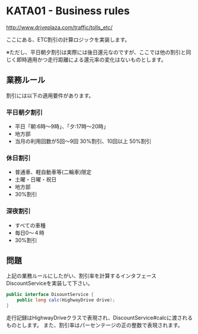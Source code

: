 # KATA01 - Business rules

http://www.driveplaza.com/traffic/tolls_etc/

ここにある、ETC割引の計算ロジックを実装します。

※ただし、平日朝夕割引は実際には後日還元なのですが、ここでは他の割引と同じく即時適用かつ走行距離による還元率の変化はないものとします。


## 業務ルール

割引には以下の適用要件があります。

### 平日朝夕割引

- 平日「朝:6時〜9時」、「夕:17時〜20時」
- 地方部　
- 当月の利用回数が5回〜9回 30%割引、10回以上 50%割引

### 休日割引

- 普通車、軽自動車等(二輪車)限定
- 土曜・日曜・祝日
- 地方部
- 30%割引

### 深夜割引

- すべての車種
- 毎日0〜４時
- 30%割引

## 問題

上記の業務ルールにしたがい、割引率を計算するインタフェースDiscountServiceを実装して下さい。

```java
public interface DisountService {
    public long calc(HighwayDrive drive);
}
```

走行記録はHighwayDriveクラスで表現され、DiscountService#calcに渡されるものとします。
また、割引率はパーセンテージの正の整数で表現されます。
